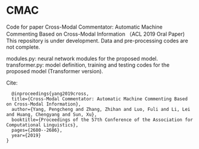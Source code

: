 # CMAC
Code for paper Cross-Modal Commentator: Automatic Machine Commenting Based on Cross-Modal Information （ACL 2019 Oral Paper)
This repository is under development. Data and pre-processing codes are not complete.

modules.py: neural network modules for the proposed model.
transformer.py: model definition, training and testing codes for the proposed model (Transformer version).

Cite:
```
  @inproceedings{yang2019cross,
  title={Cross-Modal Commentator: Automatic Machine Commenting Based on Cross-Modal Information},
  author={Yang, Pengcheng and Zhang, Zhihan and Luo, Fuli and Li, Lei and Huang, Chengyang and Sun, Xu},
  booktitle={Proceedings of the 57th Conference of the Association for Computational Linguistics},
  pages={2680--2686},
  year={2019}
}
```
